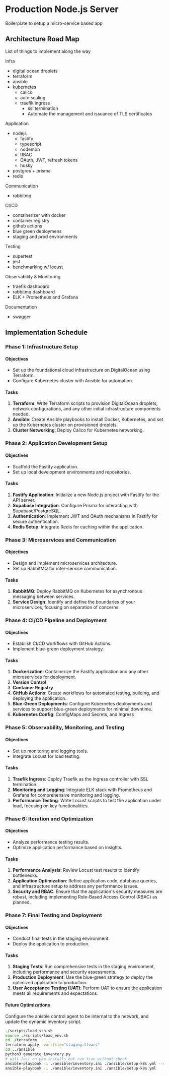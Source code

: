 # Production Node.js Server

Boilerplate to setup a micro-service based app

## Architecture Road Map

List of things to implement along the way

Infra

- digital ocean droplets
- terraform
- ansible
- kubernetes
  - calico
  - auto scaling
  - traefik ingress
    - ssl termination
    - Automate the management and issuance of TLS certificates

Application

- nodejs
  - fastify
  - typescript
  - nodemon
  - RBAC
  - OAuth, JWT, refresh tokens
  - husky
- postgres + prisma
- redis

Communication

- rabbitmq

CI/CD

- containerizer with docker
- container registry
- github actions
- blue green deploymens
- staging and prod environments

Testing

- supertest
- jest
- benchmarking w/ locust

Observability & Monitoring

- traefik dashboard
- rabbitmq dashboard
- ELK + Prometheus and Grafana

Documentation

- swagger

## Implementation Schedule

### Phase 1: Infrastructure Setup

#### Objectives

- Set up the foundational cloud infrastructure on DigitalOcean using Terraform.
- Configure Kubernetes cluster with Ansible for automation.

#### Tasks

1. **Terraform**: Write Terraform scripts to provision DigitalOcean droplets, network configurations, and any other initial infrastructure components needed.
2. **Ansible**: Create Ansible playbooks to install Docker, Kubernetes, and set up the Kubernetes cluster on provisioned droplets.
3. **Cluster Networking**: Deploy Calico for Kubernetes networking.

### Phase 2: Application Development Setup

#### Objectives

- Scaffold the Fastify application.
- Set up local development environments and repositories.

#### Tasks

1. **Fastify Application**: Initialize a new Node.js project with Fastify for the API server.
2. **Supabase Integration**: Configure Prisma for interacting with Supabase/PostgreSQL.
3. **Authentication**: Implement JWT and OAuth mechanisms in Fastify for secure authentication.
4. **Redis Setup**: Integrate Redis for caching within the application.

### Phase 3: Microservices and Communication

#### Objectives

- Design and implement microservices architecture.
- Set up RabbitMQ for inter-service communication.

#### Tasks

1. **RabbitMQ**: Deploy RabbitMQ on Kubernetes for asynchronous messaging between services.
2. **Service Design**: Identify and define the boundaries of your microservices, focusing on separation of concerns.

### Phase 4: CI/CD Pipeline and Deployment

#### Objectives

- Establish CI/CD workflows with GitHub Actions.
- Implement blue-green deployment strategy.

#### Tasks

1. **Dockerization**: Containerize the Fastify application and any other microservices for deployment.
2. **Version Control**
3. **Container Registry**
4. **GitHub Actions**: Create workflows for automated testing, building, and deploying the application.
5. **Blue-Green Deployments**: Configure Kubernetes deployments and services to support blue-green deployments for minimal downtime.
6. **Kubernetes Config**: ConfigMaps and Secrets, and Ingress

### Phase 5: Observability, Monitoring, and Testing

#### Objectives

- Set up monitoring and logging tools.
- Integrate Locust for load testing.

#### Tasks

1. **Traefik Ingress**: Deploy Traefik as the Ingress controller with SSL termination.
2. **Monitoring and Logging**: Integrate ELK stack with Prometheus and Grafana for comprehensive monitoring and logging.
3. **Performance Testing**: Write Locust scripts to test the application under load, focusing on key functionalities.

### Phase 6: Iteration and Optimization

#### Objectives

- Analyze performance testing results.
- Optimize application performance based on insights.

#### Tasks

1. **Performance Analysis**: Review Locust test results to identify bottlenecks.
2. **Application Optimization**: Refine application code, database queries, and infrastructure setup to address any performance issues.
3. **Security and RBAC**: Ensure that the application's security measures are robust, including implementing Role-Based Access Control (RBAC) as planned.

### Phase 7: Final Testing and Deployment

#### Objectives

- Conduct final tests in the staging environment.
- Deploy the application to production.

#### Tasks

1. **Staging Tests**: Run comprehensive tests in the staging environment, including performance and security assessments.
2. **Production Deployment**: Use the blue-green strategy to deploy the optimized application to production.
3. **User Acceptance Testing (UAT)**: Perform UAT to ensure the application meets all requirements and expectations.

#### Future Optimizations

Configure the anisble control agent to be internal to the network, and update the dynamic inventory script.

```bash
./scripts/load_ssh.sh
source ./scripts/load_env.sh
cd ./terraform
terraform apply -var-file="staging.tfvars"
cd ../ansible
python3 generate_inventory.py
# will fail on pkg installs but run fine without check
ansible-playbook -i ./ansible/inventory.ini ./ansible/setup-k8s.yml --check
ansible-playbook -i ./ansible/inventory.ini ./ansible/setup-k8s.yml
```
